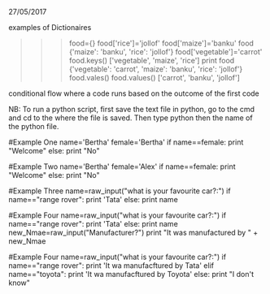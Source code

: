 27/05/2017

examples of Dictionaires
>>> food={}
>>> food['rice']='jollof'
>>> food['maize']='banku'
>>> food
{'maize': 'banku', 'rice': 'jollof'}
>>> food['vegetable']='carrot'
>>> food.keys()
['vegetable', 'maize', 'rice']
>>> print food
{'vegetable': 'carrot', 'maize': 'banku', 'rice': 'jollof'}
>>> food.vales()
>>> food.values()
['carrot', 'banku', 'jollof']
>>>

conditional flow
where a code runs based on the outcome of the first code

NB: To run a python script, first save the text file in python, go to the cmd and cd to the where the file is saved.
Then type python then the name of the python file.

#Example One
name='Bertha'
female='Bertha'
if name==female:
	print "Welcome"
else:
	print "No"


#Example Two
name='Bertha'
female='Alex'
if name==female:
	print "Welcome"
else:
	print "No"


#Example Three
name=raw_input("what is your favourite car?:")
if name=="range rover":
	print 'Tata'
else:
	print name

#Example Four
name=raw_input("what is your favourite car?:")
if name=="range rover":
	print 'Tata'
else:
	print name	
	new_Nmae=raw_input("Manufacturer?")
	print "It was manufactured by " +  new_Nmae


#Example Four
name=raw_input("what is your favourite car?:")
if name=="range rover":
	print 'It wa manufacftured by Tata'
elif name=="toyota":
	print 'It wa manufacftured by Toyota'
else:
	print "I don't know"